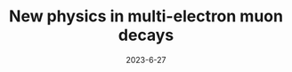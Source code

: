 ---
title: 'New physics in multi-electron muon decays'
pub_number: 3
authors:  Matheus Hostert,  Tony Menzo,  Maxim Pospelov,  Jure Zupan
collection: publication
permalink: /publication/2023-6-27-Newphysicsinmulti-electronmuondecays
date: 2023-6-27
venue: JHEP 
paperurl: 'https://arxiv.org/abs/2306.15631'
citation_notitle: 'Matheus Hostert, Tony Menzo, Maxim Pospelov, Jure Zupan, JHEP 10 (2023) 006'
citation: 'New physics in multi-electron muon decays, Matheus Hostert, Tony Menzo, Maxim Pospelov, Jure Zupan, JHEP 10 (2023) 006'
eprint: '2306.15631'

---